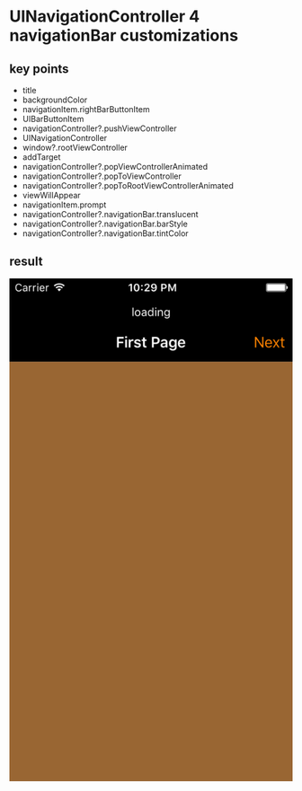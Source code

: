 # UINavigationController 4 navigationBar customizations

## key points
- title
- backgroundColor
- navigationItem.rightBarButtonItem
- UIBarButtonItem
- navigationController?.pushViewController
- UINavigationController
- window?.rootViewController
- addTarget
- navigationController?.popViewControllerAnimated
- navigationController?.popToViewController
- navigationController?.popToRootViewControllerAnimated
- viewWillAppear
- navigationItem.prompt
- navigationController?.navigationBar.translucent
- navigationController?.navigationBar.barStyle
- navigationController?.navigationBar.tintColor

## result

![im](./p1.png)
